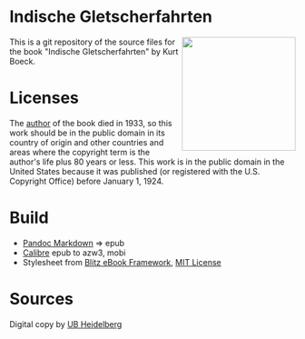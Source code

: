 # Indische Gletscherfahrten

<img align="right" width="200" src="https://user-images.githubusercontent.com/13177792/193356058-fa29bbef-17b7-4864-92d5-4c47b7119adb.jpg">

This is a git repository of the source files for the book "Indische Gletscherfahrten" by Kurt Boeck.

# Licenses
The [author](https://de.wikipedia.org/wiki/Kurt_Boeck) of the book died in 1933,
so this work should be in the public domain in
its country of origin and other countries and areas where the
copyright term is the author's life plus 80 years or less.
This work is in the public domain in the United States because it was
published (or registered with the U.S. Copyright Office)
before January 1, 1924.

# Build
* [Pandoc Markdown](https://pandoc.org/MANUAL.html#pandocs-markdown) => epub
* [Calibre](https://calibre-ebook.com/) epub to azw3, mobi
* Stylesheet from [Blitz eBook Framework](https://friendsofepub.github.io/Blitz/), [MIT License](https://github.com/FriendsOfEpub/Blitz/blob/master/LICENSE)

# Sources
Digital copy by [UB Heidelberg](https://digi.ub.uni-heidelberg.de/diglit/boeck1900)

